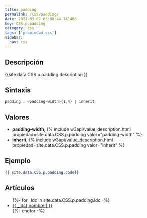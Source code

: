 ```yaml
---
title: padding
permalink: /CSS/padding/
date: 2021-03-07 03:08:44.741406
key: CSS.p.padding
category: css
tags: ['propiedad css']
sidebar: 
  nav: css
---
```


## Descripción
{{site.data.CSS.p.padding.description }}

## Sintaxis
~~~css
padding : <padding-width>{1,4} | inherit
~~~

## Valores
* **padding-width**,  {% include w3api/value_description.html propiedad=site.data.CSS.p.padding valor="padding-width" %}
* **inherit**,  {% include w3api/value_description.html propiedad=site.data.CSS.p.padding valor="inherit" %}

## Ejemplo
~~~css
{{ site.data.CSS.p.padding.code}}
~~~

## Artículos
<ul>
{%- for _ldc in site.data.CSS.p.padding.ldc -%}
   <li>
       <a href="{{_ldc['url'] }}">{{ _ldc['nombre'] }}</a>
   </li>
{%- endfor -%}
</ul>
